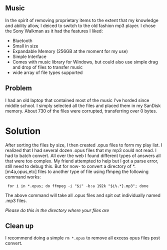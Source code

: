 ## Music
In the spirit of removing proprietary items to the extent that my knowledge and ability allow, I deiced to switch to the old fashion mp3 player. I chose the Sony Walkman as it had the features I liked:


+ Bluetooth
+ Small in size
+ Expandable Memory (256GB at the moment for my use)
+ Simple Interface 
+ Comes with music library for Windows, but could also use simple drag and drop of files to transfer music 
+ wide array of file types supported


## Problem
I had an old laptop that contained most of the music I've horded since middle school. I simply selected all the files and placed them in my SanDisk memory. About 730 of the files were corrupted, transferring over 0 bytes. 

# Solution 
After sorting the files by size, I then created .opus files to form my play list. I realized that I had several dozen .opus files that my mp3 could not read. I had to batch convert. All over the web I found different types of answers all that were too complex. My friend attempted to help but I got a parse error, still need to debug this. But for now- to convert a directory of *.[m4a,opus,etc] files to another type of file using ffmpeg the following command works:

` for i in *.opus; do ffmpeg -i "$i" -b:a 192k "$i%.*}.mp3"; done`

The above command will take all .opus files and spit out individually named .mp3 files. 

*Please  do this in the directory where your files are*

## Clean up 
I recommend doing a simple `rm *.opus` to remove all excess opus files post convert. 